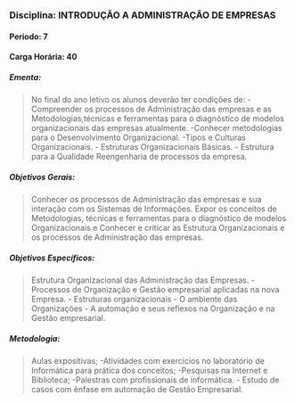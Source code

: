 ### Disciplina: INTRODUÇÃO A ADMINISTRAÇÃO DE EMPRESAS
#### Periodo: 7
#### Carga Horária: 40
##### Ementa:
>No final do ano letivo os alunos deverão ter condições de: -Compreender os processos de Administração das empresas e as Metodologias,técnicas e ferramentas para o diagnóstico de modelos organizacionais das empresas atualmente. -Conhecer metodologias para o Desenvolvimento Organizacional. -Tipos e Culturas Organizacionais. - Estruturas Organizacionais Básicas. - Estrutura para a Qualidade Reengenharia de processos da empresa.
##### Objetivos Gerais:
>Conhecer os processos de Administração das empresas e sua interação com os Sistemas de Informações. Expor os conceitos de Metodologias, técnicas e ferramentas para o diagnóstico de modelos Organizacionais e Conhecer e criticar as Estrutura Organizacionais e os processos de Administração das empresas.
##### Objetivos Específicos:
>Estrutura Organizacional das Administração das Empresas. - Processos de Organização e Gestão empresarial aplicadas na nova Empresa. - Estruturas organizacionais - O ambiente das Organizações - A automação e seus reflexos na Organização e na Gestão empresarial.
##### Metodologia:
>Aulas expositivas; -Atividades com exercícios no laboratório de Informática para prática dos conceitos; -Pesquisas na Internet e Biblioteca; -Palestras com profissionais de informática. - Estudo de casos com ênfase em automação de Gestão Empresarial.
